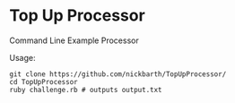 # Top Up Processor
Command Line Example Processor

Usage:

```
git clone https://github.com/nickbarth/TopUpProcessor/
cd TopUpProcessor
ruby challenge.rb # outputs output.txt
```
